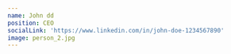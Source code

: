 ```yaml
---
name: John dd
position: CEO
socialLink: 'https://www.linkedin.com/in/john-doe-1234567890'
image: person_2.jpg
---
```


